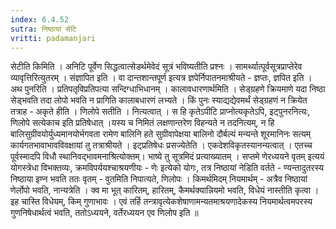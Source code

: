 ```yaml
---
index: 6.4.52
sutra: निष्ठायां सेटि
vritti: padamanjari
---
```


  सेटीति किमिति । अनिटि पूर्वेण सिद्धत्वात्सेडर्थमेवेदं सूत्रं भविष्यतीति प्रश्नः । सामर्थ्यात्पूर्वसूत्रप्राप्तेरेव व्यावृत्तिरित्युतरम् ।  संज्ञापित इति । वा दान्तशान्तपूर्ण इत्यत्र ज्ञपेर्निपातनमाश्रीयते - ज्ञप्तः, ज्ञपित इति । अथ पुनरिति । प्रतिपतृविप्रतिपत्या सन्दिग्धाभिधानम् ।  कालावधारणार्थमिति । सेड्ग्रहणे क्रियमाणे यदा निष्ठा सेड्भवति तदा लोपो भवति न प्रागिति कालाबधारणं लभ्यते । किं पुनः स्याद्यद्येवमर्थं सेड्ग्रहणं न क्रियेत तत्राह - अकृते हीति । णिलोपे सतीति । नित्यत्वात् । स हि कृतेऽपीटि प्राप्नोत्यकृतेऽपि, इट्पुनरनित्यः, णिलोपे सत्येकाच इति प्रतिषेधात् ।यस्य च निमितं लक्षणान्तरेण विहन्यते न तदनित्यम्, न हि बालिसुग्रीवयोर्युध्यमानयोर्भगवता रामेण बालिनि हते सुग्रीवापेक्षया बालिनो दौर्बल्यं मन्यन्ते शूरमानिनः सत्यम् कार्यगतभावाभावविवक्षायां तु तत्राश्रीयते । इट्प्रतिषेधः प्रसज्येतेति । एकदेशविकृतस्यानन्यत्वात् । एतच्च पूर्वस्मादपि विधौ स्थानिवद्भावमनाश्रित्योक्तम्।  भाष्ये तु सूत्रमिदं प्रत्याख्यातम् । सप्तमे णेरध्ययने वृतम् इत्ययं योगस्त्रेधा विभक्तव्यः, क्रमविपर्ययश्चाश्रयणीयः - णेः इत्येको योगः, तत्र निष्ठायां नेडिति वर्तते - ण्यन्तादुतरस्य निष्ठाया इण्न भवति ततः वृतम् - वुतमिति निपात्यते, णिलोपः । किमर्थमिदम् नियमार्थम् - अत्रैव निष्ठायां णेर्लोपो भवति, नान्यत्रेति । क्व मा भूत् कारितम्, हारितम्, कैमर्थक्यान्नियमो भवति, विधेयं नास्तीति कृत्वा । इह चास्ति विधेयम्, किम् गुणाभावः । एवं तर्हि तन्त्रावृत्येकशेषाणामन्यतमाश्रयणादेकस्य नियमार्थत्वमपरस्य गुणनिषेधार्थत्वं भवति, ततोऽध्ययने, वर्तेरध्ययन एव णिलोप इति ॥